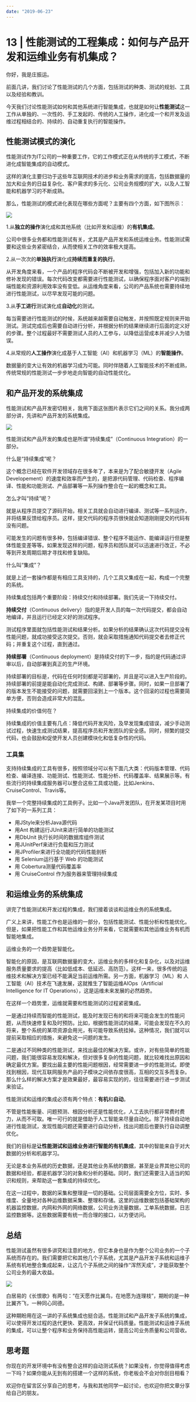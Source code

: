 ```yaml
---
date: "2019-06-23"
---  
```

      
# 13 | 性能测试的工程集成：如何与产品开发和运维业务有机集成？
你好，我是庄振运。

前面几讲，我们讨论了性能测试的几个方面，包括测试的种类、测试的规划、工具以及经验和教训。

今天我们讨论性能测试如何和其他系统进行智能集成，也就是如何让**性能测试**这一工作从单独的、一次性的、手工发起的、传统的人工操作，进化成一个和开发及运维过程相结合的、持续的、自动重复执行的智能操作。

## 性能测试模式的演化

性能测试作为IT公司的一种重要工作，它的工作模式正在从传统的手工模式，不断进化成智能集成的自动模式。

这样的演化主要归功于这些年互联网技术的进步和业务需求的提高，包括数据量的加大和业务的日益复杂化、客户需求的多元化、公司业务规模的扩大，以及人工智能和机器学习的不断成熟。

那么，性能测试的模式进化表现在哪些方面呢？主要有四个方面，如下图所示：

![](./httpsstatic001geekbangorgresourceimage18df189133714d4ed913957d36667dab2bdf.png)

1.从**独立的操作**演化成和其他系统（比如开发和运维）的**有机集成**。

公司中很多业务都和性能测试有关，尤其是产品开发和系统运维业务。性能测试需要和这些业务紧密结合，从而使相关工作的效率极大提高。

2.从一次次的**单独执行**演化成**持续而重复的执行**。

从开发角度来看，一个产品的程序代码会不断被开发和增强，包括加入新的功能和修补发现的错误。每次代码改变都需要进行性能测试，以确保程序面对客户的端到端性能和资源利用效率没有变低。从运维角度来看，公司的产品系统也需要持续地进行性能测试，以尽早发现可能的问题。

<!-- [[[read_end]]] -->

3.从**手工进行**测试演化成**自动化**的测试。

每当需要进行性能测试的时候，系统越来越需要自动触发，并按照既定规则来开始测试。测试完成后也需要自动进行分析，并根据分析的结果继续进行后面的定义好的步骤。整个过程最好不需要测试人员的人工参与，以降低运营成本并减少人为错误。

4.从常规的**人工操作**演化成基于人工智能（AI）和机器学习（ML）的**智能操作**。

数据量的变大让有效的机器学习成为可能。同时伴随着人工智能技术的不断成熟，传统常规的性能测试一步步地走向智能的自动性能优化。

## 和产品开发的系统集成

性能测试和产品开发密切相关，我用下面这张图片表示它们之间的关系。我分成两部分讲，先讲和产品开发的系统集成。

![](./httpsstatic001geekbangorgresourceimageb1c7b1a78241835c50a5ec0754fabfbfd9c7.png)

性能测试和产品开发的集成也是所谓“持续集成”（Continuous Integration）的一部分。

什么是“持续集成”呢？

这个概念已经在软件开发领域存在很多年了，本来是为了配合敏捷开发（Agile Developement）的速度和效率而产生的，是把源代码管理、代码检查、程序编译、性能和功能测试、产品部署等一系列操作整合在一起的概念和工具。

怎么才叫“持续”呢？

就是从程序员提交了源码开始，相关工具就会自动进行编译、测试等一系列运作，并将结果反馈给程序员。这样，提交代码的程序员很快就会知道刚刚提交的代码有没有问题。

可能发生的问题有很多种，包括编译错误、整个程序不能运作、能编译运行但是整体性能变差等等。如果发现这样的问题，程序员和团队就可以迅速进行改正，不必等到开发周期后期才寻找和修复缺陷。

什么叫“集成”？

就是上述一套操作都是有相应工具支持的，几个工具又集成在一起，构成一个完整的系统。

持续集成包括两个重要阶段：持续交付和持续部署。我们先说一下持续交付。

**持续交付**（Continuous delivery）指的是开发人员的每一次代码提交，都会自动地编译，并且运行已经定义好的测试程序。

测试程序里面就包括性能测试和结果分析。如果分析的结果确认这次代码提交没有性能问题，就成功接受这次提交。否则，就会采取措施通知代码提交者去修正代码；并重复这个过程，直到通过。

**持续部署**（Continuous deployment）是持续交付的下一步，指的是代码通过评审以后，自动部署到真正的生产环境。

持续部署的目标是，代码在任何时刻都是可部署的，并且是可以进入生产阶段的。持续部署的前提是能自动化完成测试、构建、部署等步骤。同时，如果一旦部署了的版本发生不能接受的问题，就需要回滚到上一个版本。这个回滚的过程也需要简单方便，否则会造成非常大的混乱。

持续集成的价值何在？

持续集成的价值主要有几点：降低代码开发风险，及早发现集成错误，减少手动测试过程，快速生成测试结果，提高程序员和开发团队的安全感。同时，频繁的提交代码，也会鼓励和促使开发人员创建模块化和低复杂性的代码。

### 工具集

支持持续集成的工具有很多，按照领域分可以有下面几大类：代码版本管理、代码检查、编译连接、功能测试、性能测试、性能分析、代码覆盖率、结果展示等。有些流行的持续集成服务器可以整合这些工具或功能，比如Jenkins、CruiseControl、Travis等。

我举一个完整持续集成的工具例子。比如一个Java开发团队，在开发某项目时用了如下的一系列工具：

* 用JStyle来分析Java源代码
* 用Ant 构建运行JUnit来进行简单的功能测试
* 用DbUnit 执行长时间的数据库组件测试
* 用JUnitPerf来进行负载和压力测试
* 用JProfiler来进行全功能的代码性能剖析
* 用 Selenium运行基于 Web 的功能测试
* 用 Cobertura测量代码覆盖率
* 用 CruiseControl 作为服务器来管理持续集成

## 和运维业务的系统集成

讲完了性能测试和开发过程的集成，我们接着谈谈和运维业务的系统集成。

广义上来讲，性能工作也是运维的一部分，包括性能测试、性能分析和性能优化。但是，如果把性能工作和其他运维业务分开来看，它就需要和其他运维业务有机而智能地集成。

运维业务的一个趋势是智能化。

智能化的原因，是互联网数据量的变大，运维业务的多样化和复杂化，以及对运维服务质量要求的提高（比如低成本、低延迟、高防范）。这样一来，很多传统的运维技术和解决方案已经不能满足当前运维所需。另一方面，机器学习（ML）和 人工智能（AI）技术在飞速发展，这就推生了智能运维AIOps（Artificial Intelligence for IT Operations），这是运维未来发展的必然趋势。

在这样一个趋势里，运维就需要和性能测试的过程紧密集成。

一是通过持续而智能的性能测试，能及时发现已有的和将来可能会发生的性能问题，从而快速修复和及时预防。比如，根据性能测试的结果，可能会发现在不久的将来，整个系统的某项资源会用光，有可能导致系统挂掉。这种情况，我们就可以提前采取相应的措施，来避免这一问题的发生。

二是通过不同种类的性能测试，来找出最佳的解决方案。或许，对有些简单的性能问题，我们能很容易发现和解决，但对很多复杂的性能问题，就比较难找出原因和确定最优方案。要找出最主要的性能问题根因，经常需要进一步的性能测试。即使找到根因，现代互联网服务产品的子模块之间依存度很高，互相的交互多而复杂。那么什么样的解决方案才是效果最好，最容易实现的的，往往需要进行进一步测试来验证。

性能测试和运维的集成必须有两个特点：**有机**和**自动**。

不管是性能衡量、问题预测、根因分析还是性能优化，人工去执行都非常费时费力，从而不可取。唯一可行的就是借助于人工智能来尽量自动化。除了持续自动地进行性能测试，发现性能问题还需要进行自动分析，找出问题后也要执行自动调整优化。

我们的目标是**让性能测试和运维业务进行智能的有机集成**，其中的智能来自于对大数据的分析和机器学习。

无论是本业务系统的历史数据，还是其他业务系统的数据，甚至是业界其他公司的数据和经验，都是机器学习的对象和分析的基础。同时，我们还需要注入适当的知识和规则，来帮助这一套集成的持续优化。

在这一过程中，数据的采集和整理是一切的基础。公司层面需要全方位，实时、多维度、全量地对各种运维数据采集、整理和存储。这里的运维数据包括基础架构的机器监控数据，内网和外网的网络数据，公司业务流量数据，工单系统数据，日志监控数据等。这些数据需要有统一而合理的接口，以方便访问。

## 总结

性能测试虽然有很多讲究和注意的地方，但它本身也是作为整个公司业务的一个子系统而存在的。我们需要把它和其他几个子系统，尤其是产品开发子系统和运维子系统有机地整合集成起来，让这几个子系统之间的操作“浑然天成”，才能获取整个公司业务的最大收益。

![](./httpsstatic001geekbangorgresourceimage45164507f2890c2a8a050b4e2c83f8714216.png)

白居易的《长恨歌》有两句：“在天愿作比翼鸟，在地愿为连理枝”，期盼的是一种比翼齐飞，一种同心同德。

这种期盼用在这一讲的子系统集成也挺合适。性能测试和产品开发子系统的集成，可以使得开发过程的迭代更快、更高效，并保证代码质量。性能测试和运维子系统的集成，可以让整个程序和业务保持高性能运转，提高公司业务质量和公司营收。

## 思考题

你现在的开发环境中有没有整合这样的自动测试系统？如果没有，你觉得值得考虑一下吗？如果你能从无到有的搭建一个这样的系统，你老板会不会对你刮目相看？

欢迎你在留言区分享自己的思考，与我和其他同学一起讨论，也欢迎你把文章分享给自己的朋友。
